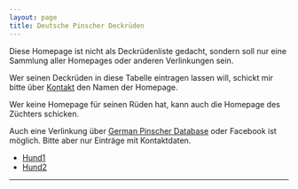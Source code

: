 ```yaml
---
layout: page
title: Deutsche Pinscher Deckrüden
---
```


Diese Homepage ist nicht als Deckrüdenliste gedacht, sondern soll nur eine Sammlung aller Homepages oder anderen Verlinkungen sein.

Wer seinen Deckrüden in diese Tabelle eintragen lassen will, schickt mir bitte über [Kontakt](mailto:deutschepinscherdeckrueden@gmail.com) den Namen der Homepage. 

Wer keine Homepage für seinen Rüden hat, kann auch die Homepage des Züchters schicken.

Auch eine Verlinkung über [German Pinscher Database](https://pedigreedatabaseonline.com/germanpinscher/de/) oder Facebook ist möglich. Bitte aber nur Einträge mit Kontaktdaten.



- [Hund1](www.google.de)
- [Hund2](www.google.de)


---
